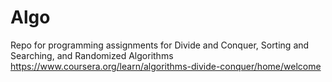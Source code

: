 # Algo

Repo for programming assignments for
Divide and Conquer, Sorting and Searching, and Randomized Algorithms
https://www.coursera.org/learn/algorithms-divide-conquer/home/welcome

